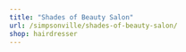```yaml
---
title: "Shades of Beauty Salon"
url: /simpsonville/shades-of-beauty-salon/
shop: hairdresser
---
```

